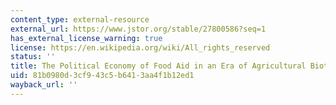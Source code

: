 ```yaml
---
content_type: external-resource
external_url: https://www.jstor.org/stable/27800586?seq=1
has_external_license_warning: true
license: https://en.wikipedia.org/wiki/All_rights_reserved
status: ''
title: The Political Economy of Food Aid in an Era of Agricultural Biotechnology
uid: 81b0980d-3cf9-43c5-b641-3aa4f1b12ed1
wayback_url: ''
---
```

